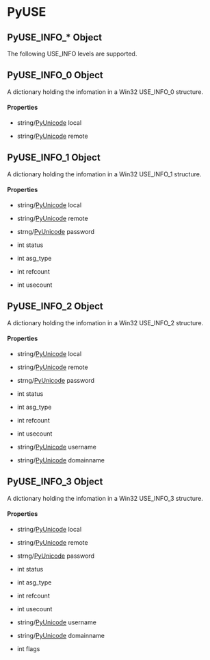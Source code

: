 # PyUSE

## PyUSE\_INFO\_\* Object



The following USE\_INFO levels are supported\.


## PyUSE\_INFO\_0 Object



A dictionary holding the infomation in a Win32 USE\_INFO\_0 structure\.

#### Properties

  - string/[PyUnicode](#pyunicode) local
    

  - string/[PyUnicode](#pyunicode) remote
    

## PyUSE\_INFO\_1 Object



A dictionary holding the infomation in a Win32 USE\_INFO\_1 structure\.

#### Properties

  - string/[PyUnicode](#pyunicode) local
    

  - string/[PyUnicode](#pyunicode) remote
    

  - strng/[PyUnicode](#pyunicode) password
    

  - int status
    

  - int asg\_type
    

  - int refcount
    

  - int usecount
    

## PyUSE\_INFO\_2 Object



A dictionary holding the infomation in a Win32 USE\_INFO\_2 structure\.

#### Properties

  - string/[PyUnicode](#pyunicode) local
    

  - string/[PyUnicode](#pyunicode) remote
    

  - strng/[PyUnicode](#pyunicode) password
    

  - int status
    

  - int asg\_type
    

  - int refcount
    

  - int usecount
    

  - string/[PyUnicode](#pyunicode) username
    

  - string/[PyUnicode](#pyunicode) domainname
    

## PyUSE\_INFO\_3 Object



A dictionary holding the infomation in a Win32 USE\_INFO\_3 structure\.

#### Properties

  - string/[PyUnicode](#pyunicode) local
    

  - string/[PyUnicode](#pyunicode) remote
    

  - strng/[PyUnicode](#pyunicode) password
    

  - int status
    

  - int asg\_type
    

  - int refcount
    

  - int usecount
    

  - string/[PyUnicode](#pyunicode) username
    

  - string/[PyUnicode](#pyunicode) domainname
    

  - int flags
    